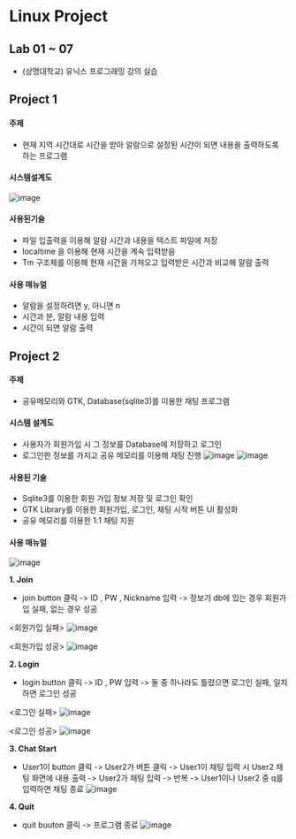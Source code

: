 # Linux Project

## Lab 01 ~ 07
- (상명대학교) 유닉스 프로그래밍 강의 실습

## Project 1
#### 주제
- 현재 지역 시간대로 시간을 받아 알람으로 설정된 시간이 되면 내용을 출력하도록 하는 프로그램
#### 시스템설계도
![image](https://user-images.githubusercontent.com/60311404/113160348-626d6780-9278-11eb-8136-d8b16f5f8b35.png)
#### 사용된기술
- 파일 입출력을 이용해 알람 시간과 내용을 텍스트 파일에 저장
- localtime 을 이용해 현재 시간을 계속 입력받음
- Tm 구조체를 이용해 현재 시간을 가져오고 입력받은 시간과 비교해 알람 출력
#### 사용 매뉴얼
- 알람을 설정하려면 y, 아니면 n
- 시간과 분, 알람 내용 입력
- 시간이 되면 알람 출력


## Project 2
#### 주제
- 공유메모리와 GTK, Database(sqlite3)를 이용한 채팅 프로그램
#### 시스템 설계도
- 사용자가 회원가입 시 그 정보를 Database에 저장하고 로그인
- 로그인한 정보를 가지고 공유 메모리를 이용해 채팅 진행
![image](https://user-images.githubusercontent.com/60311404/113161092-06efa980-9279-11eb-9083-60072b5d25a6.png)
![image](https://user-images.githubusercontent.com/60311404/113161104-09520380-9279-11eb-8ed8-d83547996a2a.png)
#### 사용된 기술
- Sqlite3를 이용한 회원 가입 정보 저장 및 로그인 확인
- GTK Library를 이용한 회원가입, 로그인, 채팅 시작 버튼 UI 활성화
- 공유 메모리를 이용한 1:1 채팅 지원
#### 사용 매뉴얼
![image](https://user-images.githubusercontent.com/60311404/113161897-c6446000-9279-11eb-8fd8-19d23f001a00.png)

**1. Join**
- join button 클릭 -> ID , PW , Nickname 입력 -> 정보가 db에 있는 경우 회원가입 실패, 없는 경우 성공

<회원가입 실패>
![image](https://user-images.githubusercontent.com/60311404/113161968-d3614f00-9279-11eb-855e-371848b12df5.png) 

<회원가입 성공>
![image](https://user-images.githubusercontent.com/60311404/113162025-deb47a80-9279-11eb-90b1-7e99a6bf580c.png)

**2. Login**
- login button 클릭 -> ID , PW 입력 -> 둘 중 하나라도 틀렸으면 로그인 실패, 일치하면 로그인 성공

<로그인 실패>
![image](https://user-images.githubusercontent.com/60311404/113162062-e6741f00-9279-11eb-9ddb-8ffc414ae66b.png)

<로그인 성공>
![image](https://user-images.githubusercontent.com/60311404/113162180-06a3de00-927a-11eb-82c3-041588bc8bbc.png)

**3. Chat Start**
- User1이 button 클릭 -> User2가 버튼 클릭 -> User1이 채팅 입력 시 User2 채팅 화면에 내용 출력 -> User2가 채팅 입력 -> 반복 -> User1이나 User2 중 q를 입력하면 채팅 종료
![image](https://user-images.githubusercontent.com/60311404/113162247-14f1fa00-927a-11eb-97b2-29567e8e8138.png)

**4. Quit**
- quit buuton 클릭 -> 프로그램 종료
![image](https://user-images.githubusercontent.com/60311404/113162266-18858100-927a-11eb-93a1-0ab1278175c5.png)
